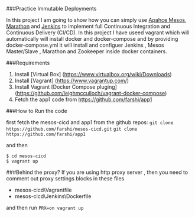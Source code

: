 

###Practice Immutable Deployments 

In this project I am going to show how you can simply use [Apahce Mesos](http://http://mesos.apache.org/), [Marathon](https://github.com/mesosphere/marathon) and  [Jenkins](https://jenkins-ci.org/) to implement full Continuous Integration and Continuous Delivery (CI/CD). In this project I have useed vagrant which will automatically will install docker and docker-compose and by providing docker-compose.yml it will install and configuer  Jenkins , Mesos Master/Slave , Marathon and Zookeeper inside docker containers.



###Requirements

1.  Install [Virtual Box] (https://www.virtualbox.org/wiki/Downloads)
2.  Install [Vagrant] (https://www.vagrantup.com/)
3.  Install Vagrant [Docker Compose pluging] (https://github.com/leighmcculloch/vagrant-docker-compose)
4.  Fetch the app1 code from https://github.com/farshi/app1 

###How to Run the code

first fetch the mesos-cicd and app1 from the github repos:
`git clone https://github.com/farshi/mesos-cicd.git`
`git clone  https://github.com/farshi/app1`

and then

```shell
$ cd mesos-cicd
$ vagrant up
```
###Behind the proxy?
If you are using http proxy server , then you need to comment out proxy settings blocks in these files

- mesos-cicd\Vagrantfile
- mesos-cicd\Jenkins\Dockerfile

and then run  `PRX=on vagrant up`

